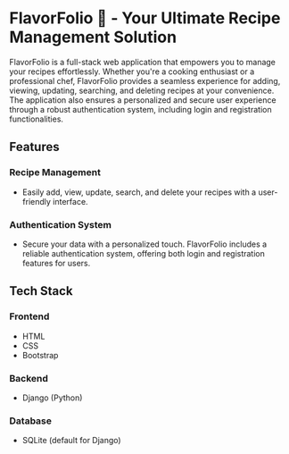 # FlavorFolio 🚀 - Your Ultimate Recipe Management Solution

FlavorFolio is a full-stack web application that empowers you to manage your recipes effortlessly. Whether you're a cooking enthusiast or a professional chef, FlavorFolio provides a seamless experience for adding, viewing, updating, searching, and deleting recipes at your convenience. The application also ensures a personalized and secure user experience through a robust authentication system, including login and registration functionalities.

## Features

### Recipe Management
- Easily add, view, update, search, and delete your recipes with a user-friendly interface.

### Authentication System
- Secure your data with a personalized touch. FlavorFolio includes a reliable authentication system, offering both login and registration features for users.

## Tech Stack

### Frontend
- HTML
- CSS
- Bootstrap

### Backend
- Django (Python)

### Database
- SQLite (default for Django)
